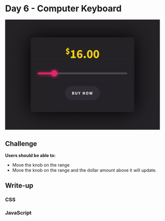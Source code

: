 # Day 6 - Computer Keyboard

![Advent of JavaScript](screen.gif)

## Challenge

**Users should be able to:**

- Move the knob on the range
- Move the knob on the range and the dollar amount above it will update.

## Write-up

### CSS

### JavaScript
